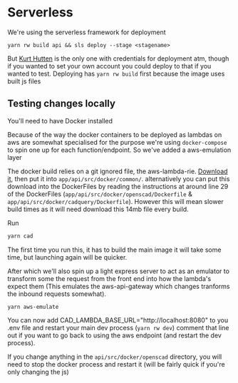 # Serverless

We're using the serverless framework for deployment

```
yarn rw build api && sls deploy --stage <stagename>
```
But [Kurt Hutten](https://github.com/Irev-Dev) is the only one with credentials for deployment atm, though if you wanted to set your own account you could deploy to that if you wanted to test.
Deploying has `yarn rw build` first because the image uses built js files

## Testing changes locally

You'll need to have Docker installed

Because of the way the docker containers to be deployed as lambdas on aws are somewhat specialised for the purpose we're using `docker-compose` to spin one up for each function/endpoint. So we've added a aws-emulation layer


The docker build relies on a git ignored file, the aws-lambda-rie. [Download it](https://github.com/aws/aws-lambda-runtime-interface-emulator/releases/download/v1.0/aws-lambda-rie), then put it into `app/api/src/docker/common/`. alternatively you can put this download into the DockerFiles by reading the instructions at around line 29 of the DockerFiles (`app/api/src/docker/openscad/Dockerfile` & `app/api/src/docker/cadquery/Dockerfile`). However this will mean slower build times as it will need download this 14mb file every build.


Run

```bash
yarn cad
```
The first time you run this, it has to build the main image it will take some time, but launching again will be quicker.

After which we'll also spin up a light express server to act as an emulator to transform some the request from the front end into how the lambda's expect them (This emulates the aws-api-gateway which changes tranforms the inbound requests somewhat).
```
yarn aws-emulate
```
You can now add CAD_LAMBDA_BASE_URL="http://localhost:8080" to you .env file and restart your main dev process (`yarn rw dev`) comment that line out if you want to go back to using the aws endpoint (and restart the dev process).

If you change anything in the `api/src/docker/openscad` directory, you will need to stop the docker process and restart it (will be fairly quick if you're only changing the js)


